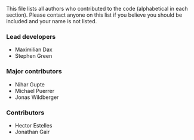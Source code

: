 This file lists all authors who contributed to the code (alphabetical in  each section).
Please contact anyone on this list if you believe you should be included and your name is
not listed.

### Lead developers

* Maximilian Dax
* Stephen Green

### Major contributors

* Nihar Gupte
* Michael Puerrer
* Jonas Wildberger

### Contributors

* Hector Estelles
* Jonathan Gair
